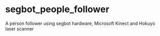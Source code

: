 # segbot_people_follower
A person follower using segbot hardware, Microsoft Kinect and Hokuyo laser scanner
